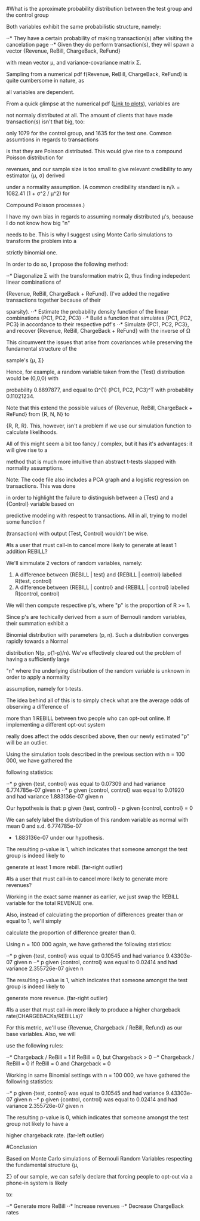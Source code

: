 #What is the aproximate probability distribution between the test group and the control group

Both variables exhibit the same probabilistic structure, namely:

⋅⋅* They have a certain probability of making transaction(s) after visiting the cancelation page
⋅⋅* Given they do perform transaction(s), they will spawn a vector {Revenue, ReBill, ChargeBack, ReFund} 

with mean vector µ, and variance-covariance matrix Σ. 

Sampling from a numerical pdf f(Revenue, ReBill, ChargeBack, ReFund) is quite cumbersome in nature, as 

all variables are dependent. 

From a quick glimpse at the numerical pdf ([Link to plots](https://imgur.com/a/U3A0qvF)), variables are 

not normaly distributed at all. The amount of clients that have made transaction(s) isn't that big, too: 

only 1079 for the control group, and 1635 for the test one. Common assumtions in regards to transactions 

is that they are Poisson distributed. This would give rise to a compound Poisson distribution for 

revenues, and our sample size is too small to give relevant credibility to any estimator {µ, σ} derived 

under a normality assumption. (A common credibility standard is n/λ = 1082.41 (1 + σ^2 / µ^2) for 

Compound Poisson processes.)

I have my own bias in regards to assuming normaly distributed µ's, because I do not know how big "n" 

needs to be. This is why I suggest using Monte Carlo simulations to transform the problem into a 

strictly binomial one. 

In order to do so, I propose the following method:

⋅⋅* Diagonalize Σ with the transformation matrix Ω, thus finding indepedent linear combinations of 

{Revenue, ReBill, ChargeBack + ReFund}. (I've added the negative transactions together because of their 

sparsity). 
⋅⋅* Estimate the probability density function of the linear combinations {PC1, PC2, PC3}
⋅⋅* Build a function that simulates {PC1, PC2, PC3} in accordance to their respective pdf's
⋅⋅* Simulate {PC1, PC2, PC3}, and recover {Revenue, ReBill, ChargeBack + ReFund} with the inverse of Ω

This circumvent the issues that arise from covariances while preserving the fundamental structure of the 

sample's {µ, Σ}

Hence, for example, a random variable taken from the {Test} distribution would be (0,0,0) with 

probability 0.8897877, and equal to Ω^(1) (PC1, PC2, PC3)^T with probability 0.11021234. 

Note that this extend the possible values of {Revenue, ReBill, ChargeBack + ReFund} from {R, N, N} to 

{R, R, R}. This, however, isn't a problem if we use our simulation function to calculate likelihoods.


All of this might seem a bit too fancy / complex, but it has it's advantages: it will give rise to a 

method that is much more intuitive than abstract t-tests slapped with normality assumptions.

Note: The code file also includes a PCA graph and a logistic regression on transactions. This was done 

in order to highlight the failure to distinguish between a {Test} and a {Control} variable based on 

predictive modeling with respect to transactions. All in all, trying to model some function f

(transaction) with output (Test, Control) wouldn't be wise.


#Is a user that must call-in to cancel more likely to generate at least 1 addition REBILL?

We'll simmulate 2 vectors of random variables, namely:

1. A difference between {REBILL | test} and {REBILL | control} labelled R(test, control)
2. A difference between {REBILL | control} and {REBILL | control} labelled R(control, control)

We will then compute respective p's, where "p" is the proportion of R >= 1.

Since p's are techically derived from a sum of Bernouli random variables, their summation exhibit a 

Binomial distribution with parameters (p, n). Such a distribution converges rapidly towards a Normal 

distribution N(p, p(1-p)/n). We've effectively cleared out the problem of having a sufficiently large 

"n" where the underlying distribution of the random variable is unknown in order to apply a normality 

assumption, namely for t-tests.

The idea behind all of this is to simply check what are the average odds of observing a difference of 

more than 1 REBILL between two people who can opt-out online. If implementing a different opt-out system 

really does affect the odds described above, then our newly estimated "p" will be an outlier.

Using the simulation tools described in the previous section with n = 100 000, we have gathered the 

following statistics:

⋅⋅* p given {test, control} was equal to 0.07309 and had variance 6.774785e-07 given n
⋅⋅* p given {control, control} was equal to 0.01920 and had variance 1.883136e-07 given n

Our hypothesis is that: p given {test, control} - p given {control, control} = 0

We can safely label the distribution of this random variable as normal with mean 0 and s.d. 6.774785e-07 

+ 1.883136e-07 under our hypothesis.

The resulting p-value is 1, which indicates that someone amongst the test group is indeed likely to 

generate at least 1 more rebill. (far-right outlier)



#Is a user that must call-in to cancel more likely to generate more revenues?

Working in the exact same manner as earlier, we just swap the REBILL variable for the total REVENUE one. 

Also, instead of calculating the proportion of differences greater than or equal to 1, we'll simply 

calculate the proportion of difference greater than 0.

Using n = 100 000 again, we have gathered the following statistics:

⋅⋅* p given {test, control} was equal to 0.10545 and had variance 9.43303e-07 given n
⋅⋅* p given {control, control} was equal to 0.02414 and had variance 2.355726e-07 given n

The resulting p-value is 1, which indicates that someone amongst the test group is indeed likely to 

generate more revenue. (far-right outlier)


#Is a user that must call-in more likely to produce a higher chargeback rate(CHARGEBACKs/REBILLs)?

For this metric, we'll use {Revenue, Chargeback / ReBill, Refund} as our base variables. Also, we will 

use the following rules:

⋅⋅* Chargeback / ReBill = 1 if ReBill = 0, but Chargeback > 0
⋅⋅* Chargeback / ReBill = 0 if ReBill = 0 and Chargeback = 0

Working in same Binomial settings with n = 100 000, we have gathered the following statistics:

⋅⋅* p given {test, control} was equal to 0.10545 and had variance 9.43303e-07 given n
⋅⋅* p given {control, control} was equal to 0.02414 and had variance 2.355726e-07 given n

The resulting p-value is 0, which indicates that someone amongst the test group not likely to have a 

higher chargeback rate. (far-left outlier)


#Conclusion

Based on Monte Carlo simulations of Bernouli Random Variables respecting the fundamental structure {µ, 

Σ} of our sample, we can safelly declare that forcing people to opt-out via a phone-in system is likely 

to:

⋅⋅* Generate more ReBill
⋅⋅* Increase revenues
⋅⋅* Decrease ChargeBack rates


